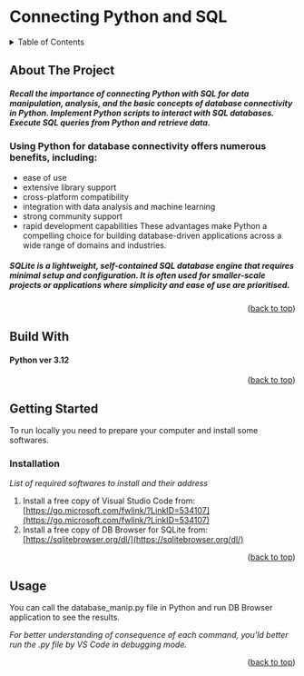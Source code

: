 # Connecting Python and SQL

<!-- TABLE OF CONTENTS -->
<details>
  <summary>Table of Contents</summary>
  <ol>
    <li>
      <a href="#about-the-project">About The Project</a>
      <ul>
        <li><a href="#built-with">Built With</a></li>
      </ul>
    </li>
    <li>
      <a href="#getting-started">Getting Started</a>
      <ul>
        <li><a href="#installation">Installation</a></li>
      </ul>
    </li>
    <li><a href="#usage">Usage</a></li>
    <li><a href="#roadmap">Roadmap</a></li>
    <li><a href="#contributing">Contributing</a></li>
    <li><a href="#license">License</a></li>
    <li><a href="#contact">Contact</a></li>
    <li><a href="#acknowledgments">Acknowledgments</a></li>
  </ol>
</details>


<!-- ABOUT THE PROJECT -->
## About The Project

##### Recall the importance of connecting Python with SQL for data manipulation, analysis, and the basic concepts of database connectivity in Python. Implement Python scripts to interact with SQL databases. Execute SQL queries from Python and retrieve data.

### Using Python for database connectivity offers numerous benefits, including:
* ease of use
* extensive library support
* cross-platform compatibility
* integration with data analysis and machine learning
* strong community support
* rapid development capabilities
These advantages make Python a compelling choice for building database-driven applications across a wide range of domains and industries.
##### SQLite is a lightweight, self-contained SQL database engine that requires minimal setup and configuration. It is often used for smaller-scale projects or applications where simplicity and ease of use are prioritised.

<p align="right">(<a href="#readme-top">back to top</a>)</p>

<!-- BUILD WITH -->
## Build With

#### Python ver 3.12

<p align="right">(<a href="#readme-top">back to top</a>)</p>


<!-- GETTING STARTED -->
## Getting Started

To run locally you need to prepare your computer and install some softwares.

### Installation

_List of required softwares to install and their address_

1. Install a free copy of Visual Studio Code from: [https://go.microsoft.com/fwlink/?LinkID=534107](https://go.microsoft.com/fwlink/?LinkID=534107)
2. Install a free copy of DB Browser for SQLite from: [https://sqlitebrowser.org/dl/](https://sqlitebrowser.org/dl/)
   
<p align="right">(<a href="#readme-top">back to top</a>)</p>

<!-- USAGE EXAMPLES -->
## Usage

You can call the database_manip.py file in Python and run DB Browser application to see the results.

_For better understanding of consequence of each command, you'ld better run the .py file by VS Code in debugging mode._

<p align="right">(<a href="#readme-top">back to top</a>)</p>
